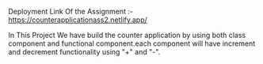 Deployment Link Of the Assignment :-
https://counterapplicationass2.netlify.app/

In This Project We have build the counter application by using both class component and functional component.each component will have increment and decrement functionality  using "+" and "-".